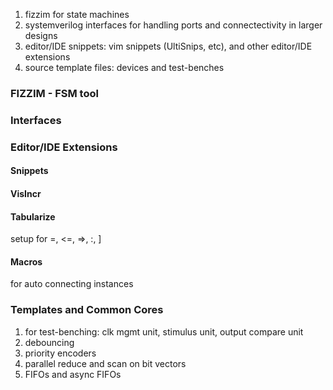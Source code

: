 1. fizzim for state machines
2. systemverilog interfaces for handling ports and connectectivity in larger designs
3. editor/IDE snippets: vim snippets (UltiSnips, etc), and other editor/IDE extensions
4. source template files: devices and test-benches

### FIZZIM - FSM tool

### Interfaces

### Editor/IDE Extensions

#### Snippets

#### VisIncr

#### Tabularize

setup for =, <=, =>, :, ]

#### Macros

for auto connecting instances

### Templates and Common Cores

1. for test-benching: clk mgmt unit, stimulus unit, output compare unit
2. debouncing
3. priority encoders
4. parallel reduce and scan on bit vectors
5. FIFOs and async FIFOs
